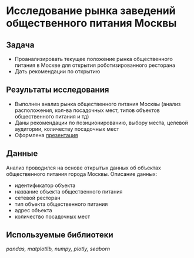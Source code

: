 # Исследование рынка заведений общественного питания Москвы

## Задача
- Проанализировать текущее положение рынка общественного питания в Москве для открытия роботизированного ресторана
- Дать рекомендации по открытию

## Результаты исследования
- Выполнен анализ рынка общественного питания Москвы (анализ расположения, кол-ва посадочных мест, типов объектов общественного питания и тд)
- Даны рекомендации по позиционированию, выбору места, целевой аудитории, количеству посадочных мест
- Оформлена [презентация](https://github.com/sebrekova/yandex-praktikum-projects/blob/main/Foodservice%20Market%20Research/Moscow%20Foodservice%20Marker%20Research.pdf) 

## Данные  
Анализ проводился на основе открытых данных об объектах общественного питания города Москвы. Описание данных:
- идентификатор объекта 
- название объекта общественного питания 
- сетевой ресторан
- тип объекта общественного питания
- адрес объекта
- количество посадочных мест

## Используемые библиотеки

*pandas, matplotlib, numpy, plotly, seaborn*


